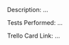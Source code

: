 <!-- Please fill out the PR template! -->

Description: …

Tests Performed: …

Trello Card Link: …

<!-- Screenshots if applicable: -->
